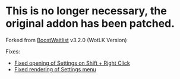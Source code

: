 # This is no longer necessary, the original addon has been patched.

Forked from [BoostWaitlist](https://www.curseforge.com/wow/addons/boostwaitlist) v3.2.0 (WotLK Version)

Fixes:

- [Fixed opening of Settings on Shift + Right Click](https://github.com/RallinaTricolor/BoostWaitlist-Anniversary/blob/main/BoostWaitlist/BoostWaitlistGUI.lua#L404)
- [Fixed rendering of Settings menu](https://github.com/RallinaTricolor/BoostWaitlist-Anniversary/blob/main/BoostWaitlist/Options.lua#L293-L302)

